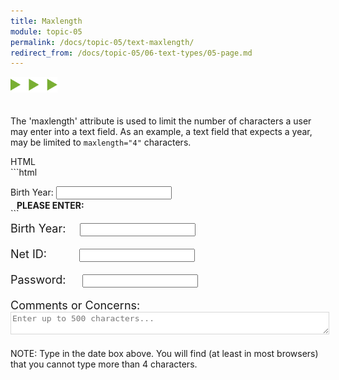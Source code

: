 ```yaml
---
title: Maxlength
module: topic-05
permalink: /docs/topic-05/text-maxlength/
redirect_from: /docs/topic-05/06-text-types/05-page.md
---
```


<img src="./../../../img/arrow-divider.svg" style="width: 75px; border: none; margin: 0px 0 20px 0" />

The 'maxlength' attribute is used to limit the number of characters a user may enter into a text field. As an example, a text field that expects a year, may be limited to `maxlength="4"` characters.


<div id="code-heading">HTML</div>
```html
<p>
  Birth Year:
  <input type="text" name="name" id="test-date" maxlength="4" />
</p>
```

<div class="row" style="margin-top: -30px;">
  <div class="col-lg-12">
    <div class="bs-component">
      <div class="panel panel-success">
        <div class="panel-heading">
          <h4 style="text-transform: uppercase; margin: inherit;">
            <i class="fa fa-check-circle" aria-hidden="true" style="margin-right: 10px"></i>
            Please Enter:
          </h4>
        </div>
          <div class="panel-body">
            <p style="font-size: large;">
              <span style="margin-right: 1em;">Birth Year:</span>
              <input type="text" name="name" id="test-date" maxlength="4" />
            </p>
            <p style="font-size: large;">
              <span style="margin-right: 2.6em;">Net ID:</span>
              <input type="text" name="name" id="test-text" />
            </p>
            <p style="font-size: large;">
              <span style="margin-right: 1.2em;">Password:</span>
              <input type="password" name="password" id="test-password" maxlength="15"/>
            </p>
            <p style="font-size: large;">
              <span>Comments or Concerns:</span>
              <textarea name="comments" id="test-textarea" style="width:100%; border-color: #D8D8D8 !important; color: #777; font-size: medium">Enter up to 500 characters...</textarea>
            </p>
          </div>
      </div>
    </div>
  </div>
</div>


<span class="label label-info">NOTE:</span> Type in the date box above. You will find (at least in most browsers) that you cannot type more than 4 characters.
